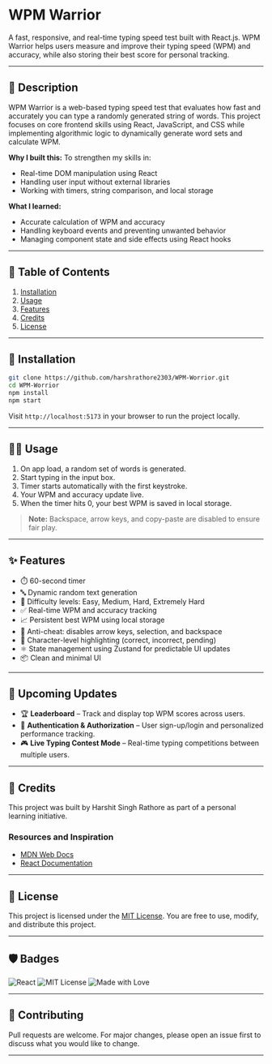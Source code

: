 # WPM Warrior

A fast, responsive, and real-time typing speed test built with React.js. WPM Warrior helps users measure and improve their typing speed (WPM) and accuracy, while also storing their best score for personal tracking.

---

## 📜 Description

WPM Warrior is a web-based typing speed test that evaluates how fast and accurately you can type a randomly generated string of words. This project focuses on core frontend skills using React, JavaScript, and CSS while implementing algorithmic logic to dynamically generate word sets and calculate WPM.

**Why I built this:**
To strengthen my skills in:

* Real-time DOM manipulation using React
* Handling user input without external libraries
* Working with timers, string comparison, and local storage

**What I learned:**

* Accurate calculation of WPM and accuracy
* Handling keyboard events and preventing unwanted behavior
* Managing component state and side effects using React hooks

---

## 📑 Table of Contents

1. [Installation](#installation)
2. [Usage](#usage)
3. [Features](#features)
4. [Credits](#credits)
5. [License](#license)

---

## 🚀 Installation

```bash
git clone https://github.com/harshrathore2303/WPM-Worrior.git
cd WPM-Worrior
npm install
npm start
```

Visit `http://localhost:5173` in your browser to run the project locally.

---

## 🧑‍💻 Usage

1. On app load, a random set of words is generated.
2. Start typing in the input box.
3. Timer starts automatically with the first keystroke.
4. Your WPM and accuracy update live.
5. When the timer hits 0, your best WPM is saved in local storage.

> **Note:** Backspace, arrow keys, and copy-paste are disabled to ensure fair play.

---

## ✨ Features

* ⏱️ 60-second timer
* 🔤 Dynamic random text generation
* 🧠 Difficulty levels: Easy, Medium, Hard, Extremely Hard
* ✅ Real-time WPM and accuracy tracking
* 📈 Persistent best WPM using local storage
* 🚫 Anti-cheat: disables arrow keys, selection, and backspace
* 🎯 Character-level highlighting (correct, incorrect, pending)
* ⚛️ State management using Zustand for predictable UI updates
* 📦 Clean and minimal UI

---

## 📌 Upcoming Updates

* 🏆 **Leaderboard** – Track and display top WPM scores across users.
* 🔐 **Authentication & Authorization** – User sign-up/login and personalized performance tracking.
* 🎮 **Live Typing Contest Mode** – Real-time typing competitions between multiple users.

---
## 🙌 Credits

This project was built by Harshit Singh Rathore as part of a personal learning initiative.

### Resources and Inspiration

* [MDN Web Docs](https://developer.mozilla.org/)
* [React Documentation](https://reactjs.org/)

---

## 📄 License

This project is licensed under the [MIT License](https://choosealicense.com/licenses/mit/). You are free to use, modify, and distribute this project.

---

## 🛡️ Badges

![React](https://img.shields.io/badge/React-18.x-blue)
![MIT License](https://img.shields.io/badge/license-MIT-green)
![Made with Love](https://img.shields.io/badge/Made%20with-%E2%9D%A4-red)

---

## 🤝 Contributing

Pull requests are welcome. For major changes, please open an issue first to discuss what you would like to change.

---